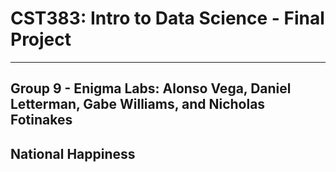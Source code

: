 # CST383: Intro to Data Science - Final Project
---
Group 9 - Enigma Labs: Alonso Vega, Daniel Letterman, Gabe Williams, and Nicholas Fotinakes
---
## National Happiness

